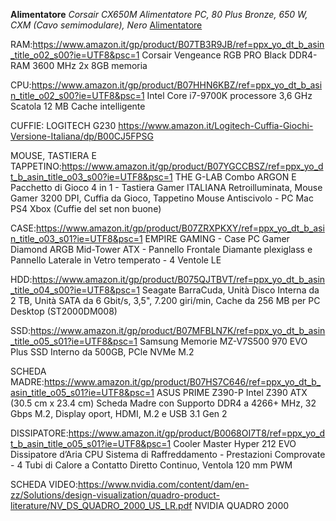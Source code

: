 
**Alimentatore**
*Corsair CX650M Alimentatore PC, 80 Plus Bronze, 650 W, CXM (Cavo semimodulare), Nero*
[Alimentatore](https://www.amazon.it/gp/product/B019NWQSOC/ref=ppx_yo_dt_b_asin_title_o01_s00?ie=UTF8&psc=1 "Alimentatore")

RAM:https://www.amazon.it/gp/product/B07TB3R9JB/ref=ppx_yo_dt_b_asin_title_o02_s00?ie=UTF8&psc=1
Corsair Vengeance RGB PRO Black DDR4-RAM 3600 MHz 2x 8GB memoria

CPU:https://www.amazon.it/gp/product/B07HHN6KBZ/ref=ppx_yo_dt_b_asin_title_o02_s00?ie=UTF8&psc=1
Intel Core i7-9700K processore 3,6 GHz Scatola 12 MB Cache intelligente

CUFFIE: LOGITECH G230
https://www.amazon.it/Logitech-Cuffia-Giochi-Versione-Italiana/dp/B00CJ5FPSG

MOUSE, TASTIERA E TAPPETINO:https://www.amazon.it/gp/product/B07YGCCBSZ/ref=ppx_yo_dt_b_asin_title_o03_s00?ie=UTF8&psc=1
THE G-LAB Combo ARGON E Pacchetto di Gioco 4 in 1 - Tastiera Gamer ITALIANA Retroilluminata, Mouse Gamer 3200 DPI, 
Cuffia da Gioco, Tappetino Mouse Antiscivolo - PC Mac PS4 Xbox
(Cuffie del set non buone)

CASE:https://www.amazon.it/gp/product/B07ZRXPKXY/ref=ppx_yo_dt_b_asin_title_o03_s01?ie=UTF8&psc=1
EMPIRE GAMING - Case PC Gamer Diamond ARGB Mid-Tower ATX - Pannello Frontale Diamante plexiglass e 
Pannello Laterale in Vetro temperato - 4 Ventole LE

HDD:https://www.amazon.it/gp/product/B075QJTBVT/ref=ppx_yo_dt_b_asin_title_o04_s00?ie=UTF8&psc=1
Seagate BarraCuda, Unità Disco Interna da 2 TB, Unità SATA da 6 Gbit/s, 3,5", 7.200 giri/min, 
Cache da 256 MB per PC Desktop (ST2000DM008)

SSD:https://www.amazon.it/gp/product/B07MFBLN7K/ref=ppx_yo_dt_b_asin_title_o05_s01?ie=UTF8&psc=1
Samsung Memorie MZ-V7S500 970 EVO Plus SSD Interno da 500GB, PCle NVMe M.2

SCHEDA MADRE:https://www.amazon.it/gp/product/B07HS7C646/ref=ppx_yo_dt_b_asin_title_o05_s01?ie=UTF8&psc=1
ASUS PRIME Z390-P Intel Z390 ATX (30.5 cm x 23.4 cm) Scheda Madre con Supporto DDR4 a 4266+ MHz, 
32 Gbps M.2, Display oport, HDMI, M.2 e USB 3.1 Gen 2

DISSIPATORE:https://www.amazon.it/gp/product/B0068OI7T8/ref=ppx_yo_dt_b_asin_title_o05_s01?ie=UTF8&psc=1
Cooler Master Hyper 212 EVO Dissipatore d’Aria CPU Sistema di Raffreddamento - Prestazioni Comprovate - 
4 Tubi di Calore a Contatto Diretto Continuo, Ventola 120 mm PWM

SCHEDA VIDEO:https://www.nvidia.com/content/dam/en-zz/Solutions/design-visualization/quadro-product-literature/NV_DS_QUADRO_2000_US_LR.pdf
NVIDIA QUADRO 2000
